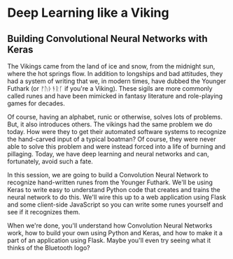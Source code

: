 # Deep Learning like a Viking
## Building Convolutional Neural Networks with Keras

The Vikings came from the land of ice and snow, from the midnight sun, where
the hot springs flow. In addition to longships and bad attitudes, they had a
system of writing that we, in modern times, have dubbed the Younger Futhark (or
ᚠᚢᚦᚬᚱᚴ if you're a Viking). These sigils are more commonly called runes and
have been mimicked in fantasy literature and role-playing games for decades.

Of course, having an alphabet, runic or otherwise, solves lots of problems.
But, it also introduces others. The vikings had the same problem we do today.
How were they to get their automated software systems to recognize the
hand-carved input of a typical boatman? Of course, they were never able to
solve this problem and were instead forced into a life of burning and
pillaging. Today, we have deep learning and neural networks and can,
fortunately, avoid such a fate.

In this session, we are going to build a Convolution Neural Network to
recognize hand-written runes from the Younger Futhark. We'll be using Keras to
write easy to understand Python code that creates and trains the neural network
to do this. We'll wire this up to a web application using Flask and some
client-side JavaScript so you can write some runes yourself and see if it
recognizes them.

When we're done, you'll understand how Convolution Neural Networks work, how to
build your own using Python and Keras, and how to make it a part of an
application using Flask. Maybe you'll even try seeing what it thinks of the
Bluetooth logo?

